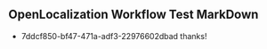 ## OpenLocalization Workflow Test MarkDown
* 7ddcf850-bf47-471a-adf3-22976602dbad thanks!

<!--HONumber=Jul16_HO3-->


